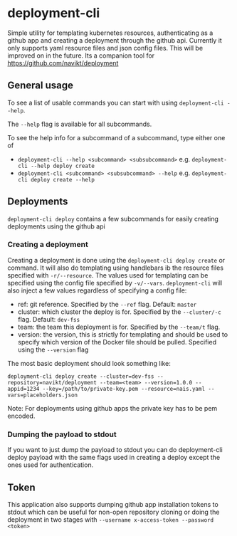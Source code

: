 # deployment-cli
Simple utility for templating kubernetes resources, authenticating as a github app and creating a deployment through
the github api. Currently it only supports yaml resource files and json config files. This will be improved on in the
future. Its a companion tool for https://github.com/navikt/deployment

## General usage
To see a list of usable commands you can start with using `deployment-cli --help`.

The `--help` flag is available for all subcommands.

To see the help info for a subcommand of a subcommand, type either one of
* `deployment-cli --help <subcommand> <subsubcommand>` e.g. `deployment-cli --help deploy create`
* `deployment-cli <subcommand> <subsubcommand> --help` e.g. `deployment-cli deploy create --help`

## Deployments
`deployment-cli deploy` contains a few subcommands for easily creating deployments using the github api

### Creating a deployment
Creating a deployment is done using the `deployment-cli deploy create` or  command. It will also do templating using
handlebars ib the resource files specified with `-r/--resource`. The values used for templating can be specified using
the config file specified by `-v/--vars`. `deployment-cli` will also inject a few values regardless of specifying a
config file:
* ref: git reference. Specified by the `--ref` flag. Default: `master`
* cluster: which cluster the deploy is for. Specified by the `--cluster/-c` flag. Default: `dev-fss`
* team: the team this deployment is for. Specified by the `--team/t` flag.
* version: the version, this is strictly for templating and should be used to specify which version of the Docker file
should be pulled. Specified using the `--version` flag


The most basic deployment should look something like:
                                                                                   
`deployment-cli deploy create --cluster=dev-fss --repository=navikt/deployment --team=<team> --version=1.0.0 --appid=1234 --key=/path/to/private-key.pem --resource=nais.yaml --vars=placeholders.json`
                                                                                   
Note: For deployments using github apps the private key has to be pem encoded.

### Dumping the payload to stdout
If you want to just dump the payload to stdout you can do deployment-cli deploy payload with the same flags used in
creating a deploy except the ones used for authentication.

## Token
This application also supports dumping github app installation tokens to stdout which can be useful for non-open
repository cloning or doing the deployment in two stages with `--username x-access-token --password <token>`
